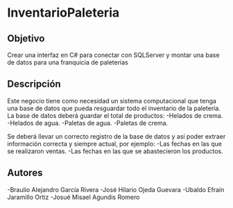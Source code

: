 # InventarioPaleteria
## Objetivo
Crear una interfaz en C# para conectar con SQLServer y montar una base de datos para una franquicia de paleterias

## Descripción
Este negocio tiene como necesidad un sistema computacional que tenga una base de datos que pueda resguardar todo el inventario de la paletería. La base de datos deberá guardar el total de productos:
	-Helados de crema.
	-Helados de agua.
	-Paletas de agua.
	-Paletas de crema.

Se deberá llevar un correcto registro de la base de datos y así poder extraer información correcta y siempre actual, por ejemplo:
	-Las fechas en las que se realizaron ventas.
	-Las fechas en las que se abastecieron los productos.

## Autores
  -Braulio Alejandro García Rivera
  -José Hilario Ojeda Guevara
  -Ubaldo Efraín Jaramillo Ortiz
  -Josué Misael Agundis Romero
